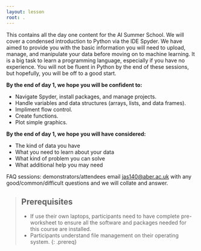 ```yaml
---
layout: lesson
root: .
---
```


This contains all the day one content for the AI Summer School. We will cover a condensed introduction to Python via the IDE Spyder. We have aimed to provide you with the basic information you will need to upload, manage, and manipulate your data before moving on to machine learning. It is a big task to learn a programming language, especially if you have no experience. You will not be fluent in Python by the end of these sessions, but hopefully, you will be off to a good start.

**By the end of day 1, we hope you will be confident to:**

* Navigate Spyder, install packages, and manage projects.
* Handle variables and data structures (arrays, lists, and data frames).
* Impliment flow control.
* Create functions.
* Plot simple graphics.

**By the end of day 1, we hope you will have considered:**
* The kind of data you have
* What you need to learn about your data
* What kind of problem you can solve
* What additional help you may need

FAQ sessions: demonstrators/attendees email jas140@aber.ac.uk with any good/common/difficult questions and we will collate and answer.

> ## Prerequisites
>
> * If use their own laptops, participants need to have complete pre-worksheet to ensure all the software and packages needed for this course are installed.
> * Participants understand file management on their operating system.
{: .prereq}

